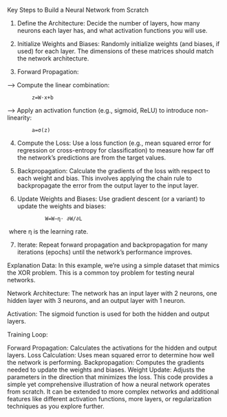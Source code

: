 Key Steps to Build a Neural Network from Scratch
1. Define the Architecture:
Decide the number of layers, how many neurons each layer has, and what activation functions you will use.

2. Initialize Weights and Biases:
Randomly initialize weights (and biases, if used) for each layer. The dimensions of these matrices should match the network architecture.

3. Forward Propagation:

--> Compute the linear combination:

            z=W⋅x+b
            
--> Apply an activation function (e.g., sigmoid, ReLU) to introduce non-linearity:

            a=σ(z)

4. Compute the Loss:
Use a loss function (e.g., mean squared error for regression or cross-entropy for classification) to measure how far off the network’s predictions are from the target values.

5. Backpropagation:
Calculate the gradients of the loss with respect to each weight and bias. This involves applying the chain rule to backpropagate the error from the output layer to the input layer.

6. Update Weights and Biases:
Use gradient descent (or a variant) to update the weights and biases:

                W=W−η⋅ ∂W/∂L
​
where η is the learning rate.

7. Iterate:
Repeat forward propagation and backpropagation for many iterations (epochs) until the network’s performance improves.


Explanation
Data:
In this example, we’re using a simple dataset that mimics the XOR problem. This is a common toy problem for testing neural networks.

Network Architecture:
The network has an input layer with 2 neurons, one hidden layer with 3 neurons, and an output layer with 1 neuron.

Activation:
The sigmoid function is used for both the hidden and output layers.

Training Loop:

Forward Propagation: Calculates the activations for the hidden and output layers.
Loss Calculation: Uses mean squared error to determine how well the network is performing.
Backpropagation: Computes the gradients needed to update the weights and biases.
Weight Update: Adjusts the parameters in the direction that minimizes the loss.
This code provides a simple yet comprehensive illustration of how a neural network operates from scratch. It can be extended to more complex networks and additional features like different activation functions, more layers, or regularization techniques as you explore further.